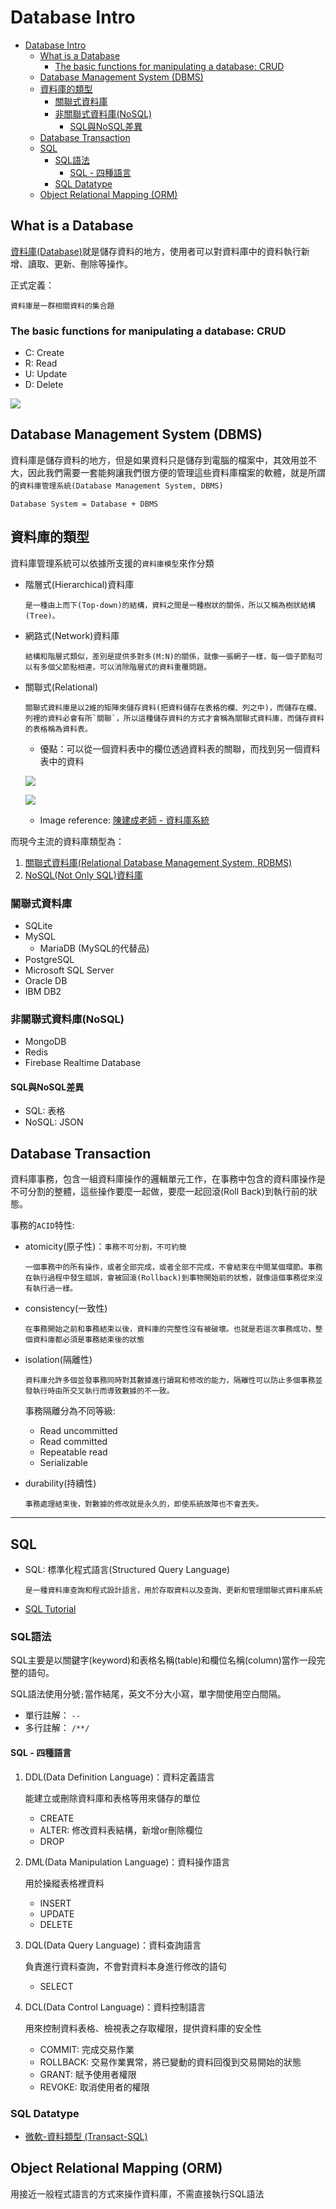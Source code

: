 # Database Intro

- [Database Intro](#database-intro)
  - [What is a Database](#what-is-a-database)
    - [The basic functions for manipulating a database: CRUD](#the-basic-functions-for-manipulating-a-database-crud)
  - [Database Management System (DBMS)](#database-management-system-dbms)
  - [資料庫的類型](#%e8%b3%87%e6%96%99%e5%ba%ab%e7%9a%84%e9%a1%9e%e5%9e%8b)
    - [關聯式資料庫](#%e9%97%9c%e8%81%af%e5%bc%8f%e8%b3%87%e6%96%99%e5%ba%ab)
    - [非關聯式資料庫(NoSQL)](#%e9%9d%9e%e9%97%9c%e8%81%af%e5%bc%8f%e8%b3%87%e6%96%99%e5%ba%abnosql)
      - [SQL與NoSQL差異](#sql%e8%88%87nosql%e5%b7%ae%e7%95%b0)
  - [Database Transaction](#database-transaction)
  - [SQL](#sql)
    - [SQL語法](#sql%e8%aa%9e%e6%b3%95)
      - [SQL - 四種語言](#sql---%e5%9b%9b%e7%a8%ae%e8%aa%9e%e8%a8%80)
    - [SQL Datatype](#sql-datatype)
  - [Object Relational Mapping (ORM)](#object-relational-mapping-orm)

## What is a Database

[資料庫(Database)](https://zh.wikipedia.org/wiki/%E6%95%B0%E6%8D%AE%E5%BA%93)就是儲存資料的地方，使用者可以對資料庫中的資料執行新增、讀取、更新、刪除等操作。

正式定義：

    資料庫是一群相關資料的集合題

### The basic functions for manipulating a database: CRUD

- C: Create
- R: Read
- U: Update
- D: Delete

![](./images/crud.png)


## Database Management System (DBMS)

資料庫是儲存資料的地方，但是如果資料只是儲存到電腦的檔案中，其效用並不大，因此我們需要一套能夠讓我們很方便的管理這些資料庫檔案的軟體，就是所謂的`資料庫管理系統(Database Management System, DBMS)`

```
Database System = Database + DBMS
```

## 資料庫的類型

資料庫管理系統可以依據所支援的`資料庫模型`來作分類

-  階層式(Hierarchical)資料庫

    ```
    是一種由上而下(Top-down)的結構，資料之間是一種樹狀的關係，所以又稱為樹狀結構(Tree)。
    ```

-  網路式(Network)資料庫
    
    ```
    結構和階層式類似，差別是提供多對多(M:N)的關係，就像一張網子一樣，每一個子節點可以有多個父節點相連，可以消除階層式的資料重覆問題。
    ```

-  關聯式(Relational)

    ```
    關聯式資料庫是以2維的矩陣來儲存資料(把資料儲存在表格的欄、列之中)，而儲存在欄、列裡的資料必會有所`關聯`，所以這種儲存資料的方式才會稱為關聯式資料庫，而儲存資料的表格稱為資料表。
    ```

   * 優點：可以從一個資料表中的欄位透過資料表的關聯，而找到另一個資料表中的資料

    ![](./images/rdb-0.png)

    ![](./images/rdb-1.png)

    * Image reference: [陳建成老師 - 資料庫系統](http://cc.cust.edu.tw/~ccchen/4_2.html)


而現今主流的資料庫類型為：

1. [關聯式資料庫(Relational Database Management System, RDBMS)](https://zh.wikipedia.org/zh-tw/%E5%85%B3%E7%B3%BB%E6%95%B0%E6%8D%AE%E5%BA%93)
2. [NoSQL(Not Only SQL)資料庫](https://zh.wikipedia.org/wiki/NoSQL)


### 關聯式資料庫

- SQLite
- MySQL
  - MariaDB (MySQL的代替品)
- PostgreSQL
- Microsoft SQL Server
- Oracle DB
- IBM DB2

### 非關聯式資料庫(NoSQL)

- MongoDB
- Redis
- Firebase Realtime Database

#### SQL與NoSQL差異

- SQL: 表格
- NoSQL: JSON

## Database Transaction

資料庫事務，包含一組資料庫操作的邏輯單元工作，在事務中包含的資料庫操作是不可分割的整體，這些操作要麼一起做，要麼一起回滾(Roll Back)到執行前的狀態。

事務的`ACID`特性:

- atomicity(原子性)：`事務不可分割，不可約簡`
    
    ```
    一個事務中的所有操作，或者全部完成，或者全部不完成，不會結束在中間某個環節。事務在執行過程中發生錯誤，會被回滾(Rollback)到事物開始前的狀態，就像這個事務從來沒有執行過一樣。
    ```

- consistency(一致性)

    ```
    在事務開始之前和事務結束以後，資料庫的完整性沒有被破壞。也就是若這次事務成功，整個資料庫都必須是事務結束後的狀態
    ```

- isolation(隔離性)

    ```
    資料庫允許多個並發事務同時對其數據進行讀寫和修改的能力，隔離性可以防止多個事務並發執行時由所交叉執行而導致數據的不一致。
    ```

    事務隔離分為不同等級:

    - Read uncommitted
    - Read committed
    - Repeatable read
    - Serializable

- durability(持續性)

    ```
    事務處理結束後，對數據的修改就是永久的，即使系統故障也不會丟失。
    ```

---

## SQL 

- SQL: 標準化程式語言(Structured Query Language)

    ```
    是一種資料庫查詢和程式設計語言，用於存取資料以及查詢、更新和管理關聯式資料庫系統
    ```

- [SQL Tutorial](https://www.w3schools.com/sql/default.asp)

### SQL語法

SQL主要是以關鍵字(keyword)和表格名稱(table)和欄位名稱(column)當作一段完整的語句。

SQL語法使用分號`;`當作結尾，英文不分大小寫，單字間使用空白間隔。

- 單行註解： `--`
- 多行註解： `/**/`

#### SQL - 四種語言

1. DDL(Data Definition Language)：資料定義語言
    
    能建立或刪除資料庫和表格等用來儲存的單位

    - CREATE
    - ALTER: 修改資料表結構，新增or刪除欄位
    - DROP

2. DML(Data Manipulation Language)：資料操作語言
    
    用於操縱表格裡資料

    - INSERT
    - UPDATE
    - DELETE

3. DQL(Data Query Language)：資料查詢語言

    負責進行資料查詢，不會對資料本身進行修改的語句

    - SELECT

4. DCL(Data Control Language)：資料控制語言

    用來控制資料表格、檢視表之存取權限，提供資料庫的安全性

    - COMMIT: 完成交易作業
    - ROLLBACK: 交易作業異常，將已變動的資料回復到交易開始的狀態
    - GRANT: 賦予使用者權限
    - REVOKE: 取消使用者的權限

### SQL Datatype

- [微軟-資料類型 (Transact-SQL)](https://docs.microsoft.com/zh-tw/sql/t-sql/data-types/data-types-transact-sql?view=sql-server-ver15)

## Object Relational Mapping (ORM)

用接近一般程式語言的方式來操作資料庫，不需直接執行SQL語法
